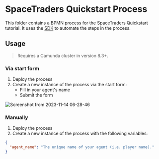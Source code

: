 # SpaceTraders Quickstart Process

This folder contains a BPMN process for the SpaceTraders [Quickstart](https://docs.spacetraders.io/quickstart/new-game)
tutorial. It uses the [SDK](../../sdk) to automate the steps in the process.

## Usage

> Requires a Camunda cluster in version 8.3+.

### Via start form

1. Deploy the process
2. Create a new instance of the process via the start form:
   - Fill in your agent's name
   - Submit the form

![Screenshot from 2023-11-14 06-28-46](https://github.com/camunda-community-hub/camunda-space-traders/assets/4305769/c999570d-ec7d-4d7b-a97b-d1f4ac023981)

### Manually

1. Deploy the process
2. Create a new instance of the process with the following variables:

```json
{
  "agent_name": "The unique name of your agent (i.e. player name)."
}
```

